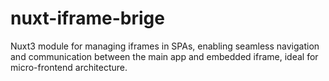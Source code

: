 # nuxt-iframe-brige
Nuxt3 module for managing iframes in SPAs, enabling seamless navigation and communication between the main app and embedded iframe, ideal for micro-frontend architecture.
